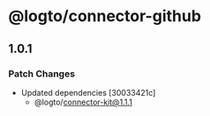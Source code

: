 # @logto/connector-github

## 1.0.1

### Patch Changes

- Updated dependencies [30033421c]
  - @logto/connector-kit@1.1.1
